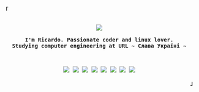 
<p align="left"><strong><samp style="font-family: Roboto, sans-serif;">「</samp></strong></p>
  <p align="center">
    <samp>
      <b>
      <br>
        <image src="https://readme-typing-svg.herokuapp.com?font=Iosevka&size=16&color=F787DAFF&center=true&width=410&height=45&lines=Welcome+to+my+GitHub+profile!">
      <br>
      <br>
        I'm Ricardo. Passionate coder and linux lover.
        <br>
        Studying computer engineering at URL
      </b>
      <b>
         ~ Слава Україні ~
      </b>
    </samp>
          <br>
  </p>
          <p align="center">
            <samp>    
          <b>
            <br>
            <br>
                <image src="https://img.shields.io/badge/-Next.js-000000?style=flat&logo=next.js">
                <image src="https://img.shields.io/badge/-Astro-000000?style=flat&logo=astro">
                <image src="https://img.shields.io/badge/-React-000000?style=flat&logo=React">
                <image src="https://img.shields.io/badge/-JavaScript-000000?style=flat&logo=JavaScript">
                <image src="https://img.shields.io/badge/-TypeScript-000000?style=flat&logo=TypeScript">
                <image src="https://img.shields.io/badge/-Rust-000000?style=flat&logo=rust">
                <image src="https://img.shields.io/badge/-CSS-000000?style=flat&logo=css">
                <image src="https://img.shields.io/badge/-TailwindCSS-000000?style=flat&logo=tailwind-css3">
          </b>
            </samp>
          </p>
<p align="right"><strong><samp style="font-family: Roboto, sans-serif;">」</samp></strong></p>






